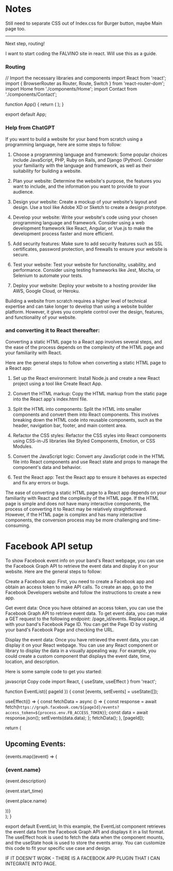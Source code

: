# Notes

Still need to separate CSS out of Index.css for Burger button, maybe Main page too.

----------

Next step, routing!

I want to start coding the FALVINO site in react. Will use this as a guide.

### Routing

// Import the necessary libraries and components
import React from 'react';
import { BrowserRouter as Router, Route, Switch } from 'react-router-dom';
import Home from './components/Home';
import Contact from './components/Contact';

function App() {
  return (
    <Router>
      <Switch>
        <Route exact path="/" component={Home} />
        <Route path="/contact" component={Contact} />
      </Switch>
    </Router>
  );
}

export default App;

### Help from ChatGPT
If you want to build a website for your band from scratch using a programming language, here are some steps to follow:

1. Choose a programming language and framework: Some popular choices include JavaScript, PHP, Ruby on Rails, and Django (Python). Consider your familiarity with the language and framework, as well as their suitability for building a website.

2. Plan your website: Determine the website's purpose, the features you want to include, and the information you want to provide to your audience.

3. Design your website: Create a mockup of your website's layout and design. Use a tool like Adobe XD or Sketch to create a design prototype.

4. Develop your website: Write your website's code using your chosen programming language and framework. Consider using a web development framework like React, Angular, or Vue.js to make the development process faster and more efficient.

5. Add security features: Make sure to add security features such as SSL certificates, password protection, and firewalls to ensure your website is secure.

6. Test your website: Test your website for functionality, usability, and performance. Consider using testing frameworks like Jest, Mocha, or Selenium to automate your tests.

7. Deploy your website: Deploy your website to a hosting provider like AWS, Google Cloud, or Heroku.

Building a website from scratch requires a higher level of technical expertise and can take longer to develop than using a website builder platform. However, it gives you complete control over the design, features, and functionality of your website.

### and converting it to React thereafter:

Converting a static HTML page to a React app involves several steps, and the ease of the process depends on the complexity of the HTML page and your familiarity with React.

Here are the general steps to follow when converting a static HTML page to a React app:

1. Set up the React environment: Install Node.js and create a new React project using a tool like Create React App.

2. Convert the HTML markup: Copy the HTML markup from the static page into the React app's index.html file.

3. Split the HTML into components: Split the HTML into smaller components and convert them into React components. This involves breaking down the HTML code into reusable components, such as the header, navigation bar, footer, and main content area.

4. Refactor the CSS styles: Refactor the CSS styles into React components using CSS-in-JS libraries like Styled Components, Emotion, or CSS Modules.

5. Convert the JavaScript logic: Convert any JavaScript code in the HTML file into React components and use React state and props to manage the component's data and behavior.

6. Test the React app: Test the React app to ensure it behaves as expected and fix any errors or bugs.

The ease of converting a static HTML page to a React app depends on your familiarity with React and the complexity of the HTML page. If the HTML page is simple and does not have many interactive components, the process of converting it to React may be relatively straightforward. However, if the HTML page is complex and has many interactive components, the conversion process may be more challenging and time-consuming.

# Facebook API setup

To show Facebook event info on your band's React webpage, you can use the Facebook Graph API to retrieve the event data and display it on your website. Here are the general steps to follow:

Create a Facebook app: First, you need to create a Facebook app and obtain an access token to make API calls. To create an app, go to the Facebook Developers website and follow the instructions to create a new app.

Get event data: Once you have obtained an access token, you can use the Facebook Graph API to retrieve event data. To get event data, you can make a GET request to the following endpoint: /page_id/events. Replace page_id with your band's Facebook Page ID. You can get the Page ID by visiting your band's Facebook Page and checking the URL.

Display the event data: Once you have retrieved the event data, you can display it on your React webpage. You can use any React component or library to display the data in a visually appealing way. For example, you could create a custom component that displays the event date, time, location, and description.

Here is some sample code to get you started:

javascript
Copy code
import React, { useState, useEffect } from 'react';

function EventList({ pageId }) {
  const [events, setEvents] = useState([]);

  useEffect(() => {
    const fetchData = async () => {
      const response = await fetch(`https://graph.facebook.com/${pageId}/events?access_token=${process.env.FB_ACCESS_TOKEN}`);
      const data = await response.json();
      setEvents(data.data);
    };
    fetchData();
  }, [pageId]);

  return (
    <div>
      <h2>Upcoming Events:</h2>
      {events.map((event) => (
        <div key={event.id}>
          <h3>{event.name}</h3>
          <p>{event.description}</p>
          <p>{event.start_time}</p>
          <p>{event.place.name}</p>
        </div>
      ))}
    </div>
  );
}

export default EventList;
In this example, the EventList component retrieves the event data from the Facebook Graph API and displays it in a list format. The useEffect hook is used to fetch the data when the component mounts, and the useState hook is used to store the events array. You can customize this code to fit your specific use case and design.



IF IT DOESN'T WORK - THERE IS A FACEBOOK APP PLUGIN THAT I CAN INTEGRATE INTO PAGE.
